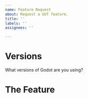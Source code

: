 ```yaml
---
name: Feature Request
about: Request a GUT feature.
title: ''
labels: ''
assignees: ''

---
```


# Versions
What versions of Godot are you using?


# The Feature

